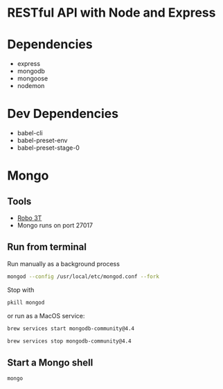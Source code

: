 # RESTful API with Node and Express

# Dependencies

- express
- mongodb
- mongoose
- nodemon

# Dev Dependencies

- babel-cli
- babel-preset-env
- babel-preset-stage-0

# Mongo

## Tools

- [Robo 3T](https://robomongo.org)
- Mongo runs on port 27017

## Run from terminal

Run manually as a background process

```bash
mongod --config /usr/local/etc/mongod.conf --fork
```

Stop with

```bash
pkill mongod
```

or run as a MacOS service:

```bash
brew services start mongodb-community@4.4

brew services stop mongodb-community@4.4
```

## Start a Mongo shell

```bash
mongo
```
